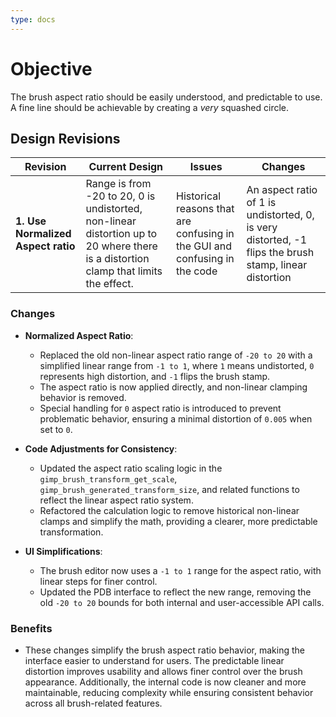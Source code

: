 ```yaml
---
type: docs
---
```


# Objective

The brush aspect ratio should be easily understood, and predictable to use. A fine line should be achievable by creating a _very_ squashed circle.

## Design Revisions

| **Revision**  | **Current Design**  | **Issues**  | **Changes** |
|--------------------------------------------|---------------------------------------------------------------------------------------------|----------------------------------------------------------------------------------------------|-----------------------------------------------------------|
| **1. Use Normalized Aspect ratio** | Range is from -20 to 20, 0 is undistorted, non-linear distortion up to 20 where there is a distortion clamp that limits the effect. | Historical reasons that are confusing in the GUI and confusing in the code | An aspect ratio of 1 is undistorted, 0, is very distorted, -1 flips the brush stamp, linear distortion |

### Changes

- **Normalized Aspect Ratio**:
   - Replaced the old non-linear aspect ratio range of `-20 to 20` with a simplified linear range from `-1 to 1`, where `1` means undistorted, `0` represents high distortion, and `-1` flips the brush stamp.
   - The aspect ratio is now applied directly, and non-linear clamping behavior is removed.
   - Special handling for `0` aspect ratio is introduced to prevent problematic behavior, ensuring a minimal distortion of `0.005` when set to `0`.

- **Code Adjustments for Consistency**:
   - Updated the aspect ratio scaling logic in the `gimp_brush_transform_get_scale`, `gimp_brush_generated_transform_size`, and related functions to reflect the linear aspect ratio system.
   - Refactored the calculation logic to remove historical non-linear clamps and simplify the math, providing a clearer, more predictable transformation.

- **UI Simplifications**:
   - The brush editor now uses a `-1 to 1` range for the aspect ratio, with linear steps for finer control.
   - Updated the PDB interface to reflect the new range, removing the old `-20 to 20` bounds for both internal and user-accessible API calls.

### **Benefits**

- These changes simplify the brush aspect ratio behavior, making the interface easier to understand for users. The predictable linear distortion improves usability and allows finer control over the brush appearance. Additionally, the internal code is now cleaner and more maintainable, reducing complexity while ensuring consistent behavior across all brush-related features.
